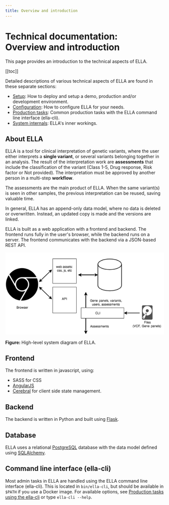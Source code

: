 ```yaml
---
title: Overview and introduction
---
```


# Technical documentation: <br>Overview and introduction

This page provides an introduction to the technical aspects of ELLA. 

[[toc]]

Detailed descriptions of various technical aspects of ELLA are found in these separate sections: 

- [Setup](/technical/setup.md): How to deploy and setup a demo, production and/or development environment.
- [Configuration](/technical/configuration.md): How to configure ELLA for your needs.
- [Production tasks](/technical/production-tasks.md): Common production tasks with the ELLA command line interface (ella-cli).
- [System internals](/technical/sysinternals.md): ELLA's inner workings.

## About ELLA

ELLA is a tool for clinical interpretation of genetic variants, where the user either interprets a **single variant**, or several variants belonging together in an analysis. The result of the interpretation work are **assessments** that include the classification of the variant (Class 1-5, Drug response, Risk factor or Not provided). The interpretation must be approved by another person in a multi-step **workflow**.

The assessments are the main product of ELLA. When the same variant(s) is seen in other samples, the previous interpretation can be reused, saving valuable time.

In general, ELLA has an append-only data model, where no data is deleted or overwritten. Instead, an updated copy is made and the versions are linked.

ELLA is built as a web application with a frontend and backend. The frontend runs fully in the user's browser, while the backend runs on a server. The frontend communicates with the backend via a JSON-based REST API.

<div class="figure_text">
    <img src="./img/system.png">
    <p><strong>Figure: </strong>High-level system diagram of ELLA.</p>
</div>

## Frontend

The frontend is written in javascript, using:

- SASS for CSS
- [AngularJS](https://angularjs.org/)
- [Cerebral](http://cerebraljs.com/) for client side state management.

## Backend

The backend is written in Python and built using [Flask](http://flask.pocoo.org/).

## Database

ELLA uses a relational [PostgreSQL](https://www.postgresql.org/) database with the data model defined using [SQLAlchemy](https://www.sqlalchemy.org/).

## Command line interface (ella-cli)

Most admin tasks in ELLA are handled using the ELLA command line interface (ella-cli). This is located in `bin/ella-cli`, but should be available in `$PATH` if you use a Docker image. For available options, see [Production tasks using the ella-cli](/technical/production-tasks.md) or type `ella-cli --help`.

